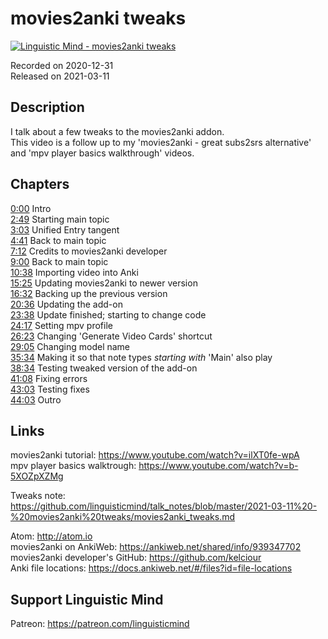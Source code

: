 # movies2anki tweaks
 
[![Linguistic Mind - movies2anki tweaks](https://img.youtube.com/vi/YOh_s6LBqto/0.jpg)](https://www.youtube.com/watch?v=YOh_s6LBqto)
 
Recorded on 2020-12-31<br>
Released on 2021-03-11
 
## Description
 
I talk about a few tweaks to the movies2anki addon.<br>
This video is a follow up to my 'movies2anki - great subs2srs alternative' and 'mpv player basics walkthrough' videos.
 
## Chapters
 
[0:00](https://www.youtube.com/watch?v=YOh_s6LBqto&t=0m0s "Intro") Intro<br>
[2:49](https://www.youtube.com/watch?v=YOh_s6LBqto&t=2m49s "Starting main topic") Starting main topic<br>
[3:03](https://www.youtube.com/watch?v=YOh_s6LBqto&t=3m3s "Unified Entry tangent") Unified Entry tangent<br>
[4:41](https://www.youtube.com/watch?v=YOh_s6LBqto&t=4m41s "Back to main topic") Back to main topic<br>
[7:12](https://www.youtube.com/watch?v=YOh_s6LBqto&t=7m12s "Credits to movies2anki developer") Credits to movies2anki developer<br>
[9:00](https://www.youtube.com/watch?v=YOh_s6LBqto&t=9m0s "Back to main topic") Back to main topic<br>
[10:38](https://www.youtube.com/watch?v=YOh_s6LBqto&t=10m38s "Importing video into Anki") Importing video into Anki<br>
[15:25](https://www.youtube.com/watch?v=YOh_s6LBqto&t=15m25s "Updating movies2anki to newer version") Updating movies2anki to newer version<br>
[16:32](https://www.youtube.com/watch?v=YOh_s6LBqto&t=16m32s "Backing up the previous version") Backing up the previous version<br>
[20:36](https://www.youtube.com/watch?v=YOh_s6LBqto&t=20m36s "Updating the add-on") Updating the add-on<br>
[23:38](https://www.youtube.com/watch?v=YOh_s6LBqto&t=23m38s "Update finished; starting to change code") Update finished; starting to change code<br>
[24:17](https://www.youtube.com/watch?v=YOh_s6LBqto&t=24m17s "Setting mpv profile") Setting mpv profile<br>
[26:23](https://www.youtube.com/watch?v=YOh_s6LBqto&t=26m23s "Changing 'Generate Video Cards' shortcut") Changing 'Generate Video Cards' shortcut<br>
[29:05](https://www.youtube.com/watch?v=YOh_s6LBqto&t=29m5s "Changing model name") Changing model name<br>
[35:34](https://www.youtube.com/watch?v=YOh_s6LBqto&t=35m34s "Making it so that note types *starting with* 'Main' also play") Making it so that note types *starting with* 'Main' also play<br>
[38:34](https://www.youtube.com/watch?v=YOh_s6LBqto&t=38m34s "Testing tweaked version of the add-on") Testing tweaked version of the add-on<br>
[41:08](https://www.youtube.com/watch?v=YOh_s6LBqto&t=41m8s "Fixing errors") Fixing errors<br>
[43:03](https://www.youtube.com/watch?v=YOh_s6LBqto&t=43m3s "Testing fixes") Testing fixes<br>
[44:03](https://www.youtube.com/watch?v=YOh_s6LBqto&t=44m3s "Outro") Outro
 
## Links
 
movies2anki tutorial: https://www.youtube.com/watch?v=ilXT0fe-wpA<br>
mpv player basics walktrough: https://www.youtube.com/watch?v=b-5XOZpXZMg 
 
Tweaks note: https://github.com/linguisticmind/talk_notes/blob/master/2021-03-11%20-%20movies2anki%20tweaks/movies2anki_tweaks.md 
 
Atom: http://atom.io<br>
movies2anki on AnkiWeb: https://ankiweb.net/shared/info/939347702<br>
movies2anki developer's GitHub: https://github.com/kelciour<br>
Anki file locations: https://docs.ankiweb.net/#/files?id=file-locations
 
## Support Linguistic Mind
 
Patreon: https://patreon.com/linguisticmind

